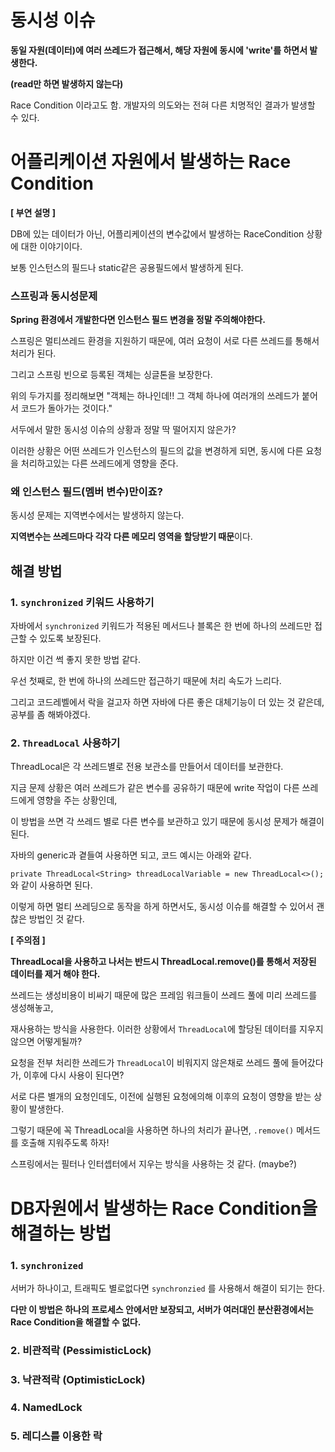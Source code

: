 # 동시성 이슈

**동일 자원(데이터)에 여러 쓰레드가 접근해서, 해당 자원에 동시에 'write'를 하면서 발생한다.** 

**(read만 하면 발생하지 않는다)**

Race Condition 이라고도 함. 개발자의 의도와는 전혀 다른 치명적인 결과가 발생할 수 있다.

# 어플리케이션 자원에서 발생하는 Race Condition

**[ 부연 설명 ]**

DB에 있는 데이터가 아닌, 어플리케이션의 변수값에서 발생하는 RaceCondition 상황에 대한 이야기이다.

보통 인스턴스의 필드나 static같은 공용필드에서 발생하게 된다.

### 스프링과 동시성문제

**Spring 환경에서 개발한다면 인스턴스 필드 변경을 정말 주의해야한다.**

스프링은 멀티쓰레드 환경을 지원하기 때문에, 여러 요청이 서로 다른 쓰레드를 통해서 처리가 된다.

그리고 스프링 빈으로 등록된 객체는 싱글톤을 보장한다. 

위의 두가지를 정리해보면 "객체는 하나인데!! 그 객체 하나에 여러개의 쓰레드가 붙어서 코드가 돌아가는 것이다."

서두에서 말한 동시성 이슈의 상황과 정말 딱 떨어지지 않은가? 

이러한 상황은 어떤 쓰레드가 인스턴스의 필드의 값을 변경하게 되면, 동시에 다른 요청을 처리하고있는 다른 쓰레드에게 영향을 준다.

### 왜 인스턴스 필드(멤버 변수)만이죠?

동시성 문제는 지역변수에서는 발생하지 않는다.

**지역변수는 쓰레드마다 각각 다른 메모리 영역을 할당받기 때문**이다.

## 해결 방법

### 1. `synchronized` 키워드 사용하기

자바에서 `synchronized` 키워드가 적용된 메서드나 블록은 한 번에 하나의 쓰레드만 접근할 수 있도록 보장된다.

하지만 이건 썩 좋지 못한 방법 같다.

우선 첫째로, 한 번에 하나의 쓰레드만 접근하기 때문에 처리 속도가 느리다.

그리고 코드레벨에서 락을 걸고자 하면 자바에 다른 좋은 대체기능이 더 있는 것 같은데, 공부를 좀 해봐야겠다. 

### 2. `ThreadLocal` 사용하기

ThreadLocal은 각 쓰레드별로 전용 보관소를 만들어서 데이터를 보관한다.

지금 문제 상황은 여러 쓰레드가 같은 변수를 공유하기 때문에 write 작업이 다른 쓰레드에게 영향을 주는 상황인데,

이 방법을 쓰면 각 쓰레드 별로 다른 변수를 보관하고 있기 때문에 동시성 문제가 해결이 된다.

자바의 generic과 곁들여 사용하면 되고, 코드 예시는 아래와 같다.

`private ThreadLocal<String> threadLocalVariable = new ThreadLocal<>();` 와 같이 사용하면 된다.

이렇게 하면 멀티 쓰레딩으로 동작을 하게 하면서도, 동시성 이슈를 해결할 수 있어서 괜찮은 방법인 것 같다.

**[ 주의점 ]**

**ThreadLocal을 사용하고 나서는 반드시 ThreadLocal.remove()를 통해서 저장된 데이터를 제거 해야 한다.**

쓰레드는 생성비용이 비싸기 때문에 많은 프레임 워크들이 쓰레드 풀에 미리 쓰레드를 생성해놓고,

재사용하는 방식을 사용한다. 이러한 상황에서 `ThreadLocal`에 할당된 데이터를 지우지 않으면 어떻게될까?

요청을 전부 처리한 쓰레드가 `ThreadLocal`이 비워지지 않은채로 쓰레드 풀에 들어갔다가, 이후에 다시 사용이 된다면?

서로 다른 별개의 요청인데도, 이전에 실행된 요청에의해 이후의 요청이 영향을 받는 상황이 발생한다. 

그렇기 때문에 꼭 ThreadLocal을 사용하면 하나의 처리가 끝나면, `.remove()` 메서드를 호출해 지워주도록 하자!

스프링에서는 필터나 인터셉터에서 지우는 방식을 사용하는 것 같다. (maybe?)

# DB자원에서 발생하는 Race Condition을 해결하는 방법

### 1. `synchronized`

서버가 하나이고, 트래픽도 별로없다면 `synchronzied` 를 사용해서 해결이 되기는 한다.

**다만 이 방법은 하나의 프로세스 안에서만 보장되고, 서버가 여러대인 분산환경에서는 Race Condition을 해결할 수 없다.**

### 2. 비관적락 (PessimisticLock)

### 3. 낙관적락 (OptimisticLock)

### 4. NamedLock

### 5. 레디스를 이용한 락




